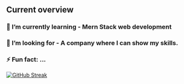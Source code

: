 ## Current overview

###  🌱 I’m currently learning - Mern Stack web development
### 👯 I’m looking for - A company where I can show my skills.
### ⚡ Fun fact: ...


[![GitHub Streak](https://github-readme-streak-stats.herokuapp.com?user=rezwan2230)](https://git.io/streak-stats)
